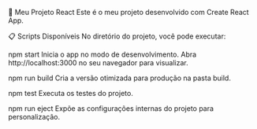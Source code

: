 🚀 Meu Projeto React
Este é o meu projeto desenvolvido com Create React App.

📋 Scripts Disponíveis
No diretório do projeto, você pode executar:

npm start
Inicia o app no modo de desenvolvimento. Abra http://localhost:3000 no seu navegador para visualizar.

npm run build
Cria a versão otimizada para produção na pasta build.

npm test
Executa os testes do projeto.

npm run eject
Expõe as configurações internas do projeto para personalização.
